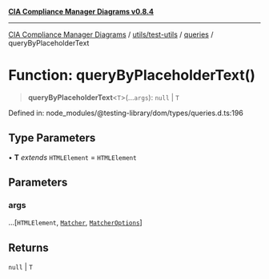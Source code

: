 [**CIA Compliance Manager Diagrams v0.8.4**](../../../../../README.md)

***

[CIA Compliance Manager Diagrams](../../../../../modules.md) / [utils/test-utils](../../../README.md) / [queries](../README.md) / queryByPlaceholderText

# Function: queryByPlaceholderText()

> **queryByPlaceholderText**\<`T`\>(...`args`): `null` \| `T`

Defined in: node\_modules/@testing-library/dom/types/queries.d.ts:196

## Type Parameters

• **T** *extends* `HTMLElement` = `HTMLElement`

## Parameters

### args

...\[`HTMLElement`, [`Matcher`](../../../type-aliases/Matcher.md), [`MatcherOptions`](../../../interfaces/MatcherOptions.md)\]

## Returns

`null` \| `T`

